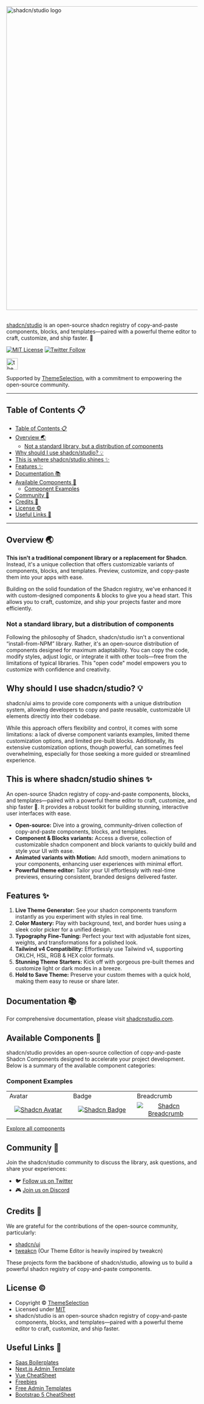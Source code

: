 <a href="https://shadcnstudio.com">
  <img alt="shadcn/studio logo" width="800" src="https://cdn.shadcnstudio.com/ss-assets/smm/marketing/shadcn-studio-smm-banner.png">
</a><br/><br/>

[shadcn/studio](https://shadcnstudio.com) is an open-source shadcn registry of copy-and-paste components, blocks, and templates—paired with a powerful theme editor to craft, customize, and ship faster. 🚀

<p>
    <a href="https://github.com/themeselection/shadcn-studio/blob/main/LICENSE.md"><img src="https://img.shields.io/badge/license-MIT-blue" alt="MIT License"></a>
    <a href="https://x.com/ShadCNStudio" target="_blank">
      <img alt="Twitter Follow" src="https://img.shields.io/twitter/follow/ShadCNStudio">
   </a>
</p>

<a href="https://themeselection.com" target="_blank">
  <img
    src="https://cdn.shadcnstudio.com/ts-assets/themeselection/logo/logo.png"
    alt="themeselection logo"
    height="30"
  />
</a>

Supported by [ThemeSelection](https://themeselection.com), with a commitment to empowering the open-source community.

---

## Table of Contents 📋

- [Table of Contents 📋](#table-of-contents-)
- [Overview 🌏](#overview-)
  - [Not a standard library, but a distribution of components](#not-a-standard-library-but-a-distribution-of-components)
- [Why should I use shadcn/studio? 💡](#why-should-i-use-shadcnstudio-)
- [This is where shadcn/studio shines ✨](#this-is-where-shadcnstudio-shines-)
- [Features ✨](#features-)
- [Documentation 📚](#documentation-)
- [Available Components 🧩](#available-components-)
  - [Component Examples](#component-examples)
- [Community 🤝](#community-)
- [Credits 🤘](#credits-)
- [License ©](#license-)
- [Useful Links 🎁](#useful-links-)

---

## Overview 🌏

**This isn&apos;t a traditional component library or a replacement for Shadcn**. Instead, it&apos;s a unique collection that offers customizable variants of components, blocks, and templates. Preview, customize, and copy-paste them into your apps with ease.

Building on the solid foundation of the Shadcn registry, we&apos;ve enhanced it with custom-designed components & blocks to give you a head start. This allows you to craft, customize, and ship your projects faster and more efficiently.

### Not a standard library, but a distribution of components

Following the philosophy of Shadcn, shadcn/studio isn&apos;t a conventional “install-from-NPM” library. Rather, it&apos;s an open-source distribution of components designed for maximum adaptability. You can copy the code, modify styles, adjust logic, or integrate it with other tools—free from the limitations of typical libraries. This &quot;open code&quot; model empowers you to customize with confidence and creativity.

## Why should I use shadcn/studio? 💡

shadcn/ui aims to provide core components with a unique distribution system, allowing developers to copy and paste reusable, customizable UI elements directly into their codebase.

While this approach offers flexibility and control, it comes with some limitations: a lack of diverse component variants examples, limited theme customization options, and limited pre-built blocks. Additionally, its extensive customization options, though powerful, can sometimes feel overwhelming, especially for those seeking a more guided or streamlined experience.

## This is where shadcn/studio shines ✨

An open-source Shadcn registry of copy-and-paste components, blocks, and templates—paired with a powerful theme editor to craft, customize, and ship faster 🚀. It provides a robust toolkit for building stunning, interactive user interfaces with ease.

- **Open-source:** Dive into a growing, community-driven collection of copy-and-paste components, blocks, and templates.
- **Component & Blocks variants:** Access a diverse, collection of customizable shadcn component and block variants to quickly build and style your UI with ease.
- **Animated variants with Motion:** Add smooth, modern animations to your components, enhancing user experiences with minimal effort.
- **Powerful theme editor:** Tailor your UI effortlessly with real-time previews, ensuring consistent, branded designs delivered faster.

## Features ✨

1. **Live Theme Generator:** See your shadcn components transform instantly as you experiment with styles in real time.
2. **Color Mastery:** Play with background, text, and border hues using a sleek color picker for a unified design.
3. **Typography Fine-Tuning:** Perfect your text with adjustable font sizes, weights, and transformations for a polished look.
4. **Tailwind v4 Compatibility:** Effortlessly use Tailwind v4, supporting OKLCH, HSL, RGB & HEX color formats.
5. **Stunning Theme Starters:** Kick off with gorgeous pre-built themes and customize light or dark modes in a breeze.
6. **Hold to Save Theme:** Preserve your custom themes with a quick hold, making them easy to reuse or share later.

## Documentation 📚

For comprehensive documentation, please visit [shadcnstudio.com](https://shadcnstudio.com).

## Available Components 🧩

shadcn/studio provides an open-source collection of copy-and-paste Shadcn Components designed to accelerate your project development. Below is a summary of the available component categories:

### Component Examples

<table>
  <tr>
    <td width="33.3333%">Avatar</td>
    <td width="33.3333%">Badge</td>
    <td width="33.3333%">Breadcrumb</td>
  </tr>
  <tr>
    <td width="33.3333%" align="center">
      <a href="https://shadcnstudio.com/docs/components/avatar">
        <img alt="Shadcn Avatar" src="https://cdn.shadcnstudio.com/ss-assets/components-svg/components/avatar.svg">
      </a>
    </td>
    <td width="33.3333%" align="center">
      <a href="https://shadcnstudio.com/docs/components/badge">
        <img alt="Shadcn Badge" src="https://cdn.shadcnstudio.com/ss-assets/components-svg/components/badge.svg">
      </a>
    </td>
    <td width="33.3333%" align="center">
      <a href="https://shadcnstudio.com/docs/components/breadcrumb">
        <img alt="Shadcn Breadcrumb" src="https://cdn.shadcnstudio.com/ss-assets/components-svg/navigations/breadcrumb.svg">
      </a>
    </td>
  </tr>
</table>

[Explore all components](https://shadcnstudio.com/docs/components/avatar)

## Community 🤝

Join the shadcn/studio community to discuss the library, ask questions, and share your experiences:

- 🐦 [Follow us on Twitter](https://x.com/ShadCNStudio)
- 🎮 [Join us on Discord](https://discord.com/invite/kBHkY7DekX)

## Credits 🤘

We are grateful for the contributions of the open-source community, particularly:

- [shadcn/ui](https://ui.shadcn.com/)
- [tweakcn](https://tweakcn.com/) (Our Theme Editor is heavily inspired by tweakcn)

These projects form the backbone of shadcn/studio, allowing us to build a powerful shadcn registry of copy-and-paste components.

## License ©

- Copyright © [ThemeSelection](https://themeselection.com/)
- Licensed under [MIT](https://github.com/themeselection/shadcn-studio/blob/main/LICENSE.md)
- shadcn/studio is an open-source shadcn registry of copy-and-paste components, blocks, and templates—paired with a powerful theme editor to craft, customize, and ship faster.

## Useful Links 🎁

- [Saas Boilerplates](https://themeselection.com/item/category/saas-boilerplate)
- [Next.js Admin Template](https://themeselection.com/item/category/next-js-admin-template/)
- [Vue CheatSheet](https://vue-cheatsheet.themeselection.com/)
- [Freebies](https://themeselection.com/item/category/freebies/)
- [Free Admin Templates](https://themeselection.com/item/category/free-admin-templates/)
- [Bootstrap 5 CheatSheet](https://bootstrap-cheatsheet.themeselection.com/)

